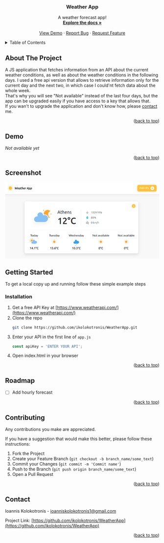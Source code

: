 <div id="top"></div>

<h3 align="center">Weather App</h3>

  <p align="center">
    A weather forecast app!
    <br />
    <a href="https://github.com/ikolokotronis/WeatherApp"><strong>Explore the docs »</strong></a>
    <br />
    <br />
    <a href="#demo">View Demo</a>
    ·
    <a href="https://github.com/ikolokotronis/WeatherApp/issues">Report Bug</a>
    ·
    <a href="https://github.com/ikolokotronis/WeatherApp/issues">Request Feature</a>
  </p>
</div>



<!-- TABLE OF CONTENTS -->
<details>
  <summary>Table of Contents</summary>
  <ol>
    <li>
      <a href="#about-the-project">About The Project</a>
    </li>
    <li>
      <a href="#getting-started">Getting Started</a>
      <ul>
        <li><a href="#installation">Installation</a></li>
      </ul>
    </li>
    <li><a href="#roadmap">Roadmap</a></li>
    <li><a href="#contributing">Contributing</a></li>
    <li><a href="#contact">Contact</a></li>
  </ol>
</details>



<!-- ABOUT THE PROJECT -->
## About The Project

A JS application that fetches information from an API about the current weather conditions, as well as about the weather conditions in the following days. I used a free api version that allows to retrieve information only for the current day and the next two, in which case I could'nt fetch data about the whole week.  
That's why you will see "Not available" instead of the last four days, but the app can be upgraded easily if you have access to a key that allows that.  
If you wan't to upgrade the application and don't know how, please <a href="#contact">contact</a> me.

<p align="right">(<a href="#top">back to top</a>)</p>


## Demo

<i>Not available yet</i>

<p align="right">(<a href="#top">back to top</a>)</p>

## Screenshot

![App screenshot](images/landingpage.png)

<!-- GETTING STARTED -->
## Getting Started

To get a local copy up and running follow these simple example steps

### Installation

1. Get a free API Key at [https://www.weatherapi.com/](https://www.weatherapi.com/)
2. Clone the repo
   ```sh
   git clone https://github.com/ikolokotronis/WeatherApp.git
   ```
3. Enter your API in the first line of `app.js`
   ```js
   const apiKey = 'ENTER YOUR API';
   ```
4. Open index.html in your browser

<p align="right">(<a href="#top">back to top</a>)</p>


<!-- ROADMAP -->
## Roadmap

- [ ] Add hourly forecast


<p align="right">(<a href="#top">back to top</a>)</p>



<!-- CONTRIBUTING -->
## Contributing

Any contributions you make are appreciated.

If you have a suggestion that would make this better, please follow these instructions:

1. Fork the Project
2. Create your Feature Branch (`git checkout -b branch_name/some_text`)
3. Commit your Changes (`git commit -m 'Commit name'`)
4. Push to the Branch (`git push origin branch_name/some_text`)
5. Open a Pull Request

<p align="right">(<a href="#top">back to top</a>)</p>



<!-- CONTACT -->

## Contact
Ioannis Kolokotronis - ioanniskolokotronis1@gmail.com

Project Link: [https://github.com/ikolokotronis/WeatherApp](https://github.com/ikolokotronis/WeatherApp)

<p align="right">(<a href="#top">back to top</a>)</p>
